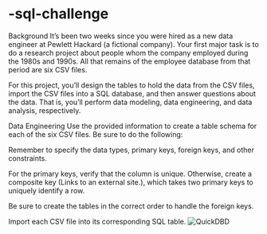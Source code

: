 # -sql-challenge
Background
It’s been two weeks since you were hired as a new data engineer at Pewlett Hackard (a fictional company). Your first major task is to do a research project about people whom the company employed during the 1980s and 1990s. All that remains of the employee database from that period are six CSV files.

For this project, you’ll design the tables to hold the data from the CSV files, import the CSV files into a SQL database, and then answer questions about the data. That is, you’ll perform data modeling, data engineering, and data analysis, respectively.

Data Engineering
Use the provided information to create a table schema for each of the six CSV files. Be sure to do the following:

Remember to specify the data types, primary keys, foreign keys, and other constraints.

For the primary keys, verify that the column is unique. Otherwise, create a composite key (Links to an external site.), which takes two primary keys to uniquely identify a row.

Be sure to create the tables in the correct order to handle the foreign keys.

Import each CSV file into its corresponding SQL table.
![QuickDBD](https://user-images.githubusercontent.com/107385310/186326632-3c95c204-4f0d-483a-ba0a-c34842b89dcf.png)
